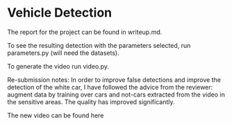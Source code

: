 # Vehicle Detection

The report for the project can be found in writeup.md.

To see the resulting detection  with the parameters selected, run parameters.py (will need the datasets).

To generate the video run video.py.

Re-submission notes:
In order to improve false detections and improve the detection of the white car, I have followed the advice from the reviewer: augment data by training over cars and not-cars extracted from the video in the sensitive areas. The quality has improved significantly. 

The new video can be found here